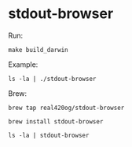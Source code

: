 # stdout-browser

Run:

    make build_darwin

Example:

    ls -la | ./stdout-browser

Brew:
    
    brew tap real420og/stdout-browser

    brew install stdout-browser

    ls -la | stdout-browser
